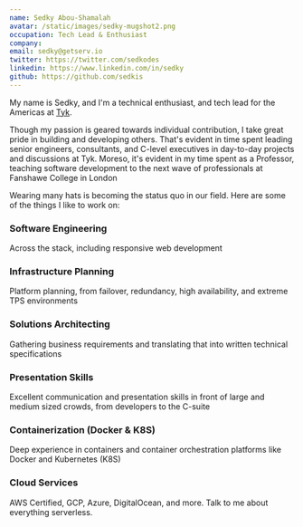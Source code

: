 ```yaml
---
name: Sedky Abou-Shamalah
avatar: /static/images/sedky-mugshot2.png
occupation: Tech Lead & Enthusiast
company:
email: sedky@getserv.io
twitter: https://twitter.com/sedkodes
linkedin: https://www.linkedin.com/in/sedky
github: https://github.com/sedkis
---
```


My name is Sedky, and I'm a technical enthusiast, and tech lead for the Americas at [Tyk][1].

Though my passion is geared towards individual contribution, I take great pride in building and developing others. That's evident in time spent leading senior engineers, consultants, and C-level executives in day-to-day projects and discussions at Tyk. Moreso, it's evident in my time spent as a Professor, teaching software development to the next wave of professionals at Fanshawe College in London

Wearing many hats is becoming the status quo in our field. Here are some of the things I like to work on:

<section>
<section class="colorlib-services" data-section="services">
    <div class="colorlib-narrow-content">
        <div class="row row-pt-md">
            <div class="col-md-4 text-center animate-box">
                <div class="services color-1">
                    <span class="icon">
                        <i class="icon-code-outline"></i>
                    </span>
                    <div class="desc">
                        <h3>Software Engineering</h3>
                        <p>Across the stack, including responsive web development</p>
                    </div>
                </div>
            </div>
            <div class="col-md-4 text-center animate-box">
                <div class="services color-2">
                    <span class="icon">
                        <i class="icon-data"></i>
                    </span>
                    <div class="desc">
                        <h3>Infrastructure Planning</h3>
                        <p>Platform planning, from failover, redundancy, high availability, and extreme TPS environments</p>
                    </div>
                </div>
            </div>
            <div class="col-md-4 text-center animate-box">
                <div class="services color-3">
                    <span class="icon">
                        <i class="icon-layers2"></i>
                    </span>
                    <div class="desc">
                        <h3>Solutions Architecting</h3>
                        <p>Gathering business requirements and translating that into written technical specifications</p>
                    </div>
                </div>
            </div>
            <div class="col-md-4 text-center animate-box">
                <div class="services color-4">
                    <span class="icon">
                        <i class="icon-user"></i>
                    </span>
                    <div class="desc">
                        <h3>Presentation Skills</h3>
                        <p>Excellent communication and presentation skills in front of large and medium sized crowds, from developers to the C-suite</p>
                    </div>
                </div>
            </div>
            <div class="col-md-4 text-center animate-box">
                <div class="services color-5">
                    <span class="icon">
                        <i class="icon-flow-merge"></i>
                    </span>
                    <div class="desc">
                        <h3>Containerization (Docker & K8S)</h3>
                        <p>Deep experience in containers and container orchestration platforms like Docker and Kubernetes (K8S)</p>
                    </div>
                </div>
            </div>
            <div class="col-md-4 text-center animate-box">
                <div class="services color-6">
                    <span class="icon">
                        <i class="icon-cloud4"></i>
                    </span>
                    <div class="desc">
                        <h3>Cloud Services</h3>
                        <p>AWS Certified, GCP, Azure, DigitalOcean, and more.  Talk to me about everything serverless.</p>
                    </div>
                </div>
            </div>
        </div>
    </div>
</section>

</section>

[1]: https://tyk.io
[2]: https://www.youtube.com/channel/UCXR-k7wwwhdovpXXkRitJ_g
[3]: https://github.com/sedkis
